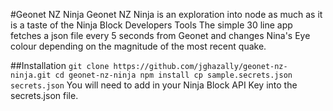 #Geonet NZ Ninja
Geonet NZ Ninja is an exploration into node as much as it is a taste of the Ninja Block Developers Tools
The simple 30 line app fetches a json file every 5 seconds from Geonet
and changes Nina's Eye colour depending on the magnitude of the most
recent quake.

##Installation
`
git clone https://github.com/jghazally/geonet-nz-ninja.git
cd geonet-nz-ninja
npm install
cp sample.secrets.json secrets.json
`
You will need to add in your Ninja Block API Key into the secrets.json
file.


